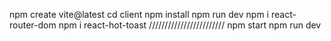 npm create vite@latest
cd client
npm install
npm run dev
npm i react-router-dom
npm i react-hot-toast
////////////////////////
npm start
npm run dev

